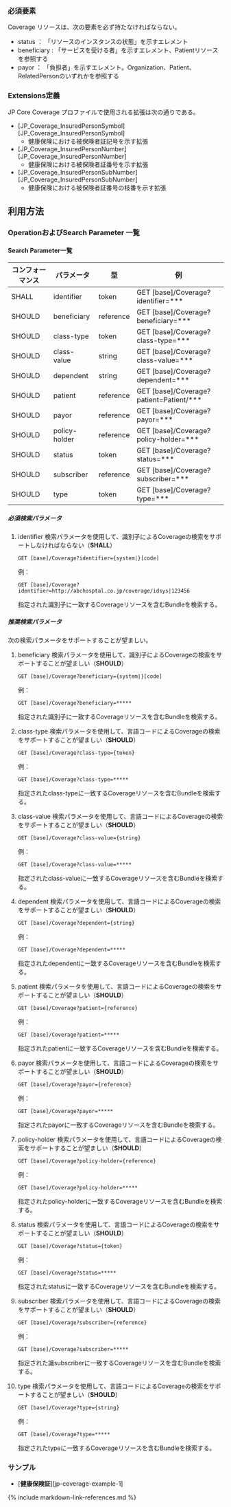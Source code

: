 
### 必須要素

Coverage リソースは、次の要素を必ず持たなければならない。

- status ： 「リソースのインスタンスの状態」を示すエレメント
- beneficiary : 「サービスを受ける者」を示すエレメント、Patientリソースを参照する
- payor ： 「負担者」を示すエレメント。Organization、Patient、RelatedPersonのいずれかを参照する

### Extensions定義

JP Core Coverage プロファイルで使用される拡張は次の通りである。
- [JP_Coverage_InsuredPersonSymbol][JP_Coverage_InsuredPersonSymbol]
    - 健康保険における被保険者証記号を示す拡張
- [JP_Coverage_InsuredPersonNumber][JP_Coverage_InsuredPersonNumber]
    - 健康保険における被保険者証番号を示す拡張
- [JP_Coverage_InsuredPersonSubNumber][JP_Coverage_InsuredPersonSubNumber]
    - 健康保険における被保険者証番号の枝番を示す拡張

## 利用方法

### OperationおよびSearch Parameter 一覧

#### Search Parameter一覧

| コンフォーマンス | パラメータ    | 型     | 例                                                           |
| ---------------- | ------------- | ------ | ------------------------------------------------------------ |
| SHALL            | identifier | token  | GET [base]/Coverage?identifier=***
| SHOULD           | beneficiary   | 	reference  | GET [base]/Coverage?beneficiary=*** |
| SHOULD           | class-type    | token | GET [base]/Coverage?class-type=*** |
| SHOULD           | class-value | string  | GET [base]/Coverage?class-value=*** |
| SHOULD           | dependent | string  | GET [base]/Coverage?dependent=*** |
| SHOULD           | patient | reference  | GET [base]/Coverage?patient=Patient/*** |
| SHOULD           | payor | reference  | GET [base]/Coverage?payor=*** |
| SHOULD           | policy-holder | reference  | GET [base]/Coverage?policy-holder=*** |
| SHOULD           | status | token  | GET [base]/Coverage?status=*** |
| SHOULD           | subscriber | reference  | GET [base]/Coverage?subscriber=*** |
| SHOULD           | type | token  | GET [base]/Coverage?type=*** |

##### 必須検索パラメータ

1. identifier 検索パラメータを使用して、識別子によるCoverageの検索をサポートしなければならない（**SHALL**）

   ```
   GET [base]/Coverage?identifier={system|}[code]
   ```

   例：

   ```
   GET [base]/Coverage?identifier=http://abchosptal.co.jp/coverage/idsys|123456
   ```

   指定された識別子に一致するCoverageリソースを含むBundleを検索する。

##### 推奨検索パラメータ

次の検索パラメータをサポートすることが望ましい。

1. beneficiary 検索パラメータを使用して、識別子によるCoverageの検索をサポートすることが望ましい（**SHOULD**）

   ```
   GET [base]/Coverage?beneficiary={system|}[code]
   ```

   例：

   ```
   GET [base]/Coverage?beneficiary=*****
   ```

   指定された識別子に一致するCoverageリソースを含むBundleを検索する。
   
1. class-type 検索パラメータを使用して、言語コードによるCoverageの検索をサポートすることが望ましい（**SHOULD**）

   ```
   GET [base]/Coverage?class-type={token}
   ```

   例：

   ```
   GET [base]/Coverage?class-type=*****
   ```

   指定されたclass-typeに一致するCoverageリソースを含むBundleを検索する。


1. class-value 検索パラメータを使用して、言語コードによるCoverageの検索をサポートすることが望ましい（**SHOULD**）

   ```
   GET [base]/Coverage?class-value={string}
   ```

   例：

   ```
   GET [base]/Coverage?class-value=*****
   ```

   指定されたclass-valueに一致するCoverageリソースを含むBundleを検索する。


1. dependent 検索パラメータを使用して、言語コードによるCoverageの検索をサポートすることが望ましい（**SHOULD**）

   ```
   GET [base]/Coverage?dependent={string}
   ```

   例：

   ```
   GET [base]/Coverage?dependent=*****
   ```

   指定されたdependentに一致するCoverageリソースを含むBundleを検索する。

1. patient 検索パラメータを使用して、言語コードによるCoverageの検索をサポートすることが望ましい（**SHOULD**）

   ```
   GET [base]/Coverage?patient={reference}
   ```

   例：

   ```
   GET [base]/Coverage?patient=*****
   ```

   指定されたpatientに一致するCoverageリソースを含むBundleを検索する。

1. payor 検索パラメータを使用して、言語コードによるCoverageの検索をサポートすることが望ましい（**SHOULD**）

   ```
   GET [base]/Coverage?payor={reference}
   ```

   例：

   ```
   GET [base]/Coverage?payor=*****
   ```

   指定されたpayorに一致するCoverageリソースを含むBundleを検索する。

1. policy-holder 検索パラメータを使用して、言語コードによるCoverageの検索をサポートすることが望ましい（**SHOULD**）

   ```
   GET [base]/Coverage?policy-holder={reference}
   ```

   例：

   ```
   GET [base]/Coverage?policy-holder=*****
   ```

   指定されたpolicy-holderに一致するCoverageリソースを含むBundleを検索する。


1. status 検索パラメータを使用して、言語コードによるCoverageの検索をサポートすることが望ましい（**SHOULD**）

   ```
   GET [base]/Coverage?status={token}
   ```

   例：

   ```
   GET [base]/Coverage?status=*****
   ```

   指定されたstatusに一致するCoverageリソースを含むBundleを検索する。


1. subscriber 検索パラメータを使用して、言語コードによるCoverageの検索をサポートすることが望ましい（**SHOULD**）

   ```
   GET [base]/Coverage?subscriber={reference}
   ```

   例：

   ```
   GET [base]/Coverage?subscriber=*****
   ```

   指定された識subscriberに一致するCoverageリソースを含むBundleを検索する。


1. type 検索パラメータを使用して、言語コードによるCoverageの検索をサポートすることが望ましい（**SHOULD**）

   ```
   GET [base]/Coverage?type={string}
   ```

   例：

   ```
   GET [base]/Coverage?type=*****
   ```

   指定されたtypeに一致するCoverageリソースを含むBundleを検索する。


### サンプル

* [**健康保険証**][jp-coverage-example-1]

{% include markdown-link-references.md %}
